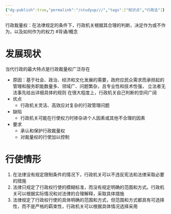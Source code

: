 ```yaml
---
{"dg-publish":true,"permalink":"/studyup///","tags":["知识点","行政法"]}
---
```


行政裁量权：在法律规定的条件下，行政机关根据其合理的判断，决定作为或不作为，以及如何作为的权力 #背诵/概念 
# 发展现状
当代行政的最大特点是行政裁量权广泛存在
- 原因：基于社会、政治、经济和文化发展的需要，政府应民众需求而承担起的管理和服务职能数量多、领域广、问题繁杂，且专业性和技术性强， 立法者无法事先给出详细具体的规则
在很大程度上，行政机关自己判断的空间广阔
- 优点
	- 行政机关灵活、高效应对复杂的行政管理问题
- 缺陷
	- 行政机关可能在行使权力时掺杂进个人因素或其他不合理的因素
- 要求
	- 承认和保护行政裁量权
	- 对裁量权的行使加以控制
# 行使情形
1. 在法律没有规定限制条件的情况下，行政机关可以不违反宪法和法律采取必要的措施
2. 法律只规定了行政权行使的模糊标准，而没有规定明确的范围和方式。行政机关可以根据实际情况和对法律的合理解释，采取具体措施
3. 法律规定了行政权行使的具体明确的范围和方式，但范围和方式都具有可选择性，而不是严格的羁束性，行政机关可以根据具体情况选择采用
